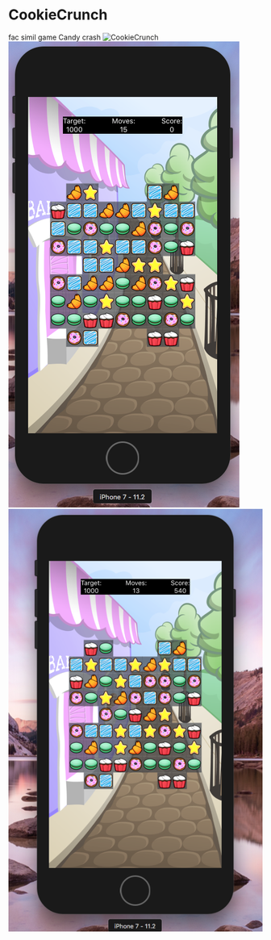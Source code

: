 # CookieCrunch
fac simil game Candy crash
![CookieCrunch](https://media.giphy.com/media/Y07RANVKRNXgqXwMr4/giphy.gif)
![CookieCrunch](https://github.com/niksolaz/CookieCrunch/blob/master/Image/Schermata%202018-02-13%20alle%2016.21.27.png)
![CookieCrunch](https://github.com/niksolaz/CookieCrunch/blob/master/Image/Schermata%202018-02-13%20alle%2016.21.50.png)

